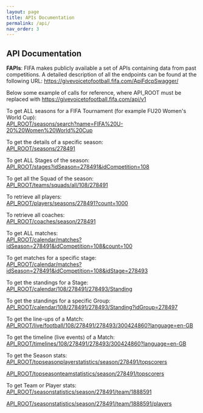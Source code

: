 ```yaml
---
layout: page
title: APIs Documentation
permalink: /api/
nav_order: 3
---
```


## API Documentation

**FAPIs**: FIFA makes publicly available a set of APIs containing data from past competitions.
A detailed description of all the endpoints can be found at the following URL:  <https://givevoicetofootball.fifa.com/ApiFdcpSwagger/>

Below some example of calls for reference, where API_ROOT must be replaced with <https://givevoicetofootball.fifa.com/api/v1>

To get ALL seasons for a FIFA Tournament (for example FU20 Women's World Cup): <br/>
[API_ROOT/seasons/search?name=FIFA%20U-20%20Women%20World%20Cup](https://givevoicetofootball.fifa.com/api/v1/seasons/search?name=FIFA%20U-20%20Women%20World%20Cup)

To get the details of a specific season: <br/>
[API_ROOT/seasons/278491](https://givevoicetofootball.fifa.com/api/v1/seasons/278491)

To get ALL Stages of the season: <br/>
[API_ROOT/stages?idSeason=278491&idCompetition=108](https://givevoicetofootball.fifa.com/api/v1/stages?idSeason=278491&idCompetition=108)

To get all the Squad of the season: <br/>
[API_ROOT/teams/squads/all/108/278491](https://givevoicetofootball.fifa.com/api/v1/teams/squads/all/108/278491)

To retrieve all players: <br/>
[API_ROOT/players/seasons/278491?count=1000](https://givevoicetofootball.fifa.com/api/v1/players/seasons/278491?count=1000)

To retrieve all coaches: <br/>
[API_ROOT/coaches/season/278491](https://givevoicetofootball.fifa.com/api/v1/coaches/season/278491)

To get ALL matches: <br/>
[API_ROOT/calendar/matches?idSeason=278491&idCompetition=108&count=100](https://givevoicetofootball.fifa.com/api/v1/calendar/matches?idSeason=278491&idCompetition=108&count=100)

To get matches for a specific stage: <br/>
[API_ROOT/calendar/matches?idSeason=278491&idCompetition=108&idStage=278493](https://givevoicetofootball.fifa.com/api/v1/calendar/matches?idSeason=278491&idCompetition=108&idStage=278493)

To get the standings for a Stage: <br/>
[API_ROOT/calendar/108/278491/278493/Standing](https://givevoicetofootball.fifa.com/api/v1/calendar/108/278491/278493/Standing)

To get the standings for a specific Group: <br/>
[API_ROOT/calendar/108/278491/278493/Standing?idGroup=278497](https://givevoicetofootball.fifa.com/api/v1/calendar/108/278491/278493/Standing?idGroup=278497)

To get the line-ups of a Match: <br/>
[API_ROOT/live/football/108/278491/278493/300424860?language=en-GB](https://givevoicetofootball.fifa.com/api/v1/live/football/108/278491/278493/300424860?language=en-GB)

To get the timeline (live events) of a Match: <br/>
[API_ROOT/timelines/108/278491/278493/300424860?language=en-GB](https://givevoicetofootball.fifa.com/api/v1/timelines/108/278491/278493/300424860?language=en-GB)

To get the Season stats: <br/>
[API_ROOT/topseasonplayerstatistics/season/278491/topscorers](https://givevoicetofootball.fifa.com/api/v1/topseasonplayerstatistics/season/278491/topscorers)

[API_ROOT/topseasonteamstatistics/season/278491/topscorers](https://givevoicetofootball.fifa.com/api/v1/topseasonteamstatistics/season/278491/topscorers)

To get Team or Player stats: <br/>
[API_ROOT/seasonstatistics/season/278491/team/1888591](https://givevoicetofootball.fifa.com/api/v1/seasonstatistics/season/278491/team/1888591)

[API_ROOT/seasonstatistics/season/278491/team/1888591/players](https://givevoicetofootball.fifa.com/api/v1/seasonstatistics/season/278491/team/1888591/players)
